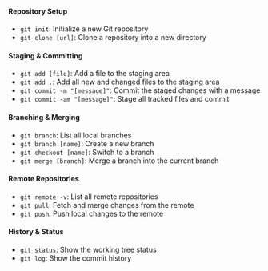 #### **Repository Setup**

*   `git init`: Initialize a new Git repository
*   `git clone [url]`: Clone a repository into a new directory

#### **Staging & Committing**

*   `git add [file]`: Add a file to the staging area
*   `git add .`: Add all new and changed files to the staging area
*   `git commit -m "[message]"`: Commit the staged changes with a message
*   `git commit -am "[message]"`: Stage all tracked files and commit

#### **Branching & Merging**

*   `git branch`: List all local branches
*   `git branch [name]`: Create a new branch
*   `git checkout [name]`: Switch to a branch
*   `git merge [branch]`: Merge a branch into the current branch

#### **Remote Repositories**

*   `git remote -v`: List all remote repositories
*   `git pull`: Fetch and merge changes from the remote
*   `git push`: Push local changes to the remote

#### **History & Status**

*   `git status`: Show the working tree status
*   `git log`: Show the commit history
